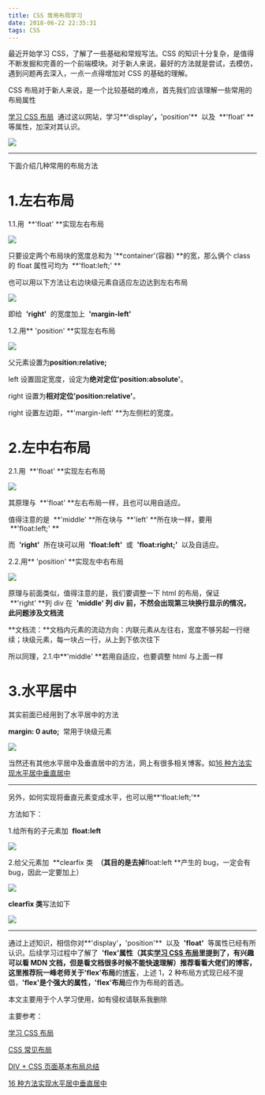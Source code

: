 ```yaml
---
title: CSS 常用布局学习
date: 2018-06-22 22:35:31
tags: CSS
---
```


最近开始学习 CSS，了解了一些基础和常规写法。CSS 的知识十分复杂，是值得不断发掘和完善的一个前端模块。对于新人来说，最好的方法就是尝试，去模仿，遇到问题再去深入，一点一点得增加对 CSS 的基础的理解。

CSS 布局对于新人来说，是一个比较基础的难点，首先我们应该理解一些常用的布局属性

[学习 CSS 布局](http://zh.learnlayout.com/)  通过这以网站，学习**'display'**，**'position'**  以及  **'float' **等属性，加深对其认识。

![](https://upload-images.jianshu.io/upload_images/7094266-da5183cded1d63d5.jpg?imageMogr2/auto-orient/strip%7CimageView2/2/w/1240)

---

下面介绍几种常用的布局方法

# 1.左右布局

1.1.用  **'float' **实现左右布局

![](https://upload-images.jianshu.io/upload_images/7094266-36b825766bb976e4.jpg?imageMogr2/auto-orient/strip%7CimageView2/2/w/1240)

只要设定两个布局块的宽度总和为 '**container'(容器) **的宽，那么俩个 class 的 float 属性可均为  **'float:left;' **

也可以用以下方法让右边块级元素自适应左边达到左右布局

![](https://upload-images.jianshu.io/upload_images/7094266-95e2ada432bbbcee.jpg?imageMogr2/auto-orient/strip%7CimageView2/2/w/1240)

即给  **'right'**  的宽度加上  **'margin-left'**

1.2.用** 'position' **实现左右布局

![](https://upload-images.jianshu.io/upload_images/7094266-5711c22ce85c4def.jpg?imageMogr2/auto-orient/strip%7CimageView2/2/w/1240)

父元素设置为**position:relative;**

left 设置固定宽度，设定为**绝对定位'position:absolute'**。

right 设置为**相对定位'position:relative'**。

right 设置左边距，**'margin-left' **为左侧栏的宽度。

# 2.左中右布局

2.1.用  **'float' **实现左右布局

![](https://upload-images.jianshu.io/upload_images/7094266-4af2cbc2a81b81ff.jpg?imageMogr2/auto-orient/strip%7CimageView2/2/w/1240)

其原理与  **'float' **左右布局一样，且也可以用自适应。

值得注意的是  **'middle' **所在块与  **'left' **所在块一样，要用  **'float:left;' **

而  **'right'**  所在块可以用  **'float:left'**  或  **'float:right;'**  以及自适应。

2.2.用** 'position' **实现左中右布局

![](https://upload-images.jianshu.io/upload_images/7094266-83bd3380ae9c53c6.jpg?imageMogr2/auto-orient/strip%7CimageView2/2/w/1240)

原理与前面类似，值得注意的是，我们要调整一下 html 的布局，保证  **'right' **列 div 在  **'middle' **列 div 前，不然会出现第三块换行显示的情况，此问题涉及**文档流**

**文档流：**文档内元素的流动方向：内联元素从左往右，宽度不够另起一行继续；块级元素，每一块占一行，从上到下依次往下

所以同理，2.1.中**'middle' **若用自适应，也要调整 html 与上面一样

# 3.水平居中

其实前面已经用到了水平居中的方法

**margin: 0 auto;**  常用于块级元素

![](https://upload-images.jianshu.io/upload_images/7094266-467bc19891cc934f.jpg?imageMogr2/auto-orient/strip%7CimageView2/2/w/1240)

当然还有其他水平居中及垂直居中的方法，网上有很多相关博客。如[16 种方法实现水平居中垂直居中](http://louiszhai.github.io/2016/03/12/css-center/)

---

另外，如何实现将垂直元素变成水平，也可以用**'float:left;'**

方法如下：

1.给所有的子元素加  **float:left**

![](https://upload-images.jianshu.io/upload_images/7094266-ef4aadee77723993.jpg?imageMogr2/auto-orient/strip%7CimageView2/2/w/1240)

2.给父元素加  **clearfix 类  **（其目的是去掉**float:left **产生的 bug，一定会有 bug，因此一定要加上）

![](https://upload-images.jianshu.io/upload_images/7094266-d7be5e5d7ed3302e.jpg?imageMogr2/auto-orient/strip%7CimageView2/2/w/1240)

**clearfix 类**写法如下

![](https://upload-images.jianshu.io/upload_images/7094266-0b746da3ed8fa6cb.jpg?imageMogr2/auto-orient/strip%7CimageView2/2/w/1240)

---

通过上述知识，相信你对**'display'**，**'position'**  以及  **'float'**  等属性已经有所认识。后续学习过程中了解了  **'flex'**属性（其实[学习 CSS 布局](https://link.zhihu.com/?target=http%3A//zh.learnlayout.com/toc.html)里提到了，有兴趣可以看 MDN 文档，但是看文档很多时候不能快速理解）推荐看看大佬们的博客，这里推荐阮一峰老师关于**'flex'布局**的[博客](http://www.ruanyifeng.com/blog/2015/07/flex-grammar.html)，上述 1，2 种布局方式现已经不提倡，**'flex'**是个强大的属性，**'flex'布局**应作为布局的首选。

本文主要用于个人学习使用，如有侵权请联系我删除

主要参考：

[学习 CSS 布局](http://zh.learnlayout.com/toc.html)

[CSS 常见布局](https://leohxj.gitbooks.io/front-end-database/html-and-css-basic/css-layout.html)

[DIV + CSS 页面基本布局总结](https://www.jianshu.com/p/c6673f8a6a5a)

[16 种方法实现水平居中垂直居中](http://louiszhai.github.io/2016/03/12/css-center/)
